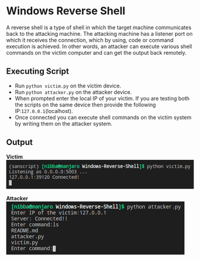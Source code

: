 # Windows Reverse Shell
A reverse shell is a type of shell in which the target machine communicates back to the attacking machine. The attacking machine has a listener port on which it receives the connection, which by using, code or command execution is achieved. In other words, an attacker can execute various shell commands on the victim computer and can get the output back remotely.

## Executing Script
* Run `python victim.py` on the victim device.
* Run `python attacker.py` on the attacker device.
* When prompted enter the local IP of your victim. If you are testing both the scripts on the same device then provide the following IP:`127.0.0.1`(localhost).
* Once connected you can execute shell commands on the victim system by writing them on the attacker system.

## Output

**Victim**
![victim](images/victim.png)

**Attacker**
![attacker](images/attacker.png)

